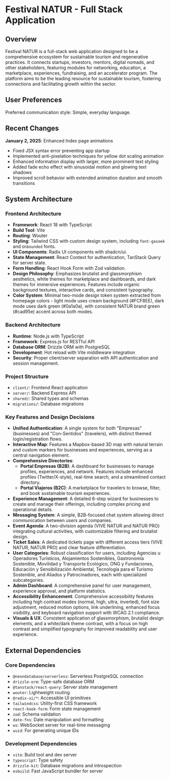 # Festival NATUR - Full Stack Application

## Overview
Festival NATUR is a full-stack web application designed to be a comprehensive ecosystem for sustainable tourism and regenerative practices. It connects startups, investors, mentors, digital nomads, and other stakeholders, featuring modules for networking, education, a marketplace, experiences, fundraising, and an accelerator program. The platform aims to be the leading resource for sustainable tourism, fostering connections and facilitating growth within the sector.

## User Preferences
Preferred communication style: Simple, everyday language.

## Recent Changes
**January 2, 2025**: Enhanced Index page animations
- Fixed JSX syntax error preventing app startup
- Implemented anti-pixelation techniques for yellow dot scaling animation
- Enhanced information display with larger, more prominent text styling
- Added fade echo effect with sinusoidal motion and glowing text shadows
- Improved scroll behavior with extended animation duration and smooth transitions

## System Architecture

### Frontend Architecture
- **Framework**: React 18 with TypeScript
- **Build Tool**: Vite
- **Routing**: Wouter
- **Styling**: Tailwind CSS with custom design system, including `font-gasoek` and `Unbounded` fonts.
- **UI Components**: Radix UI components with shadcn/ui.
- **State Management**: React Context for authentication, TanStack Query for server state.
- **Form Handling**: React Hook Form with Zod validation.
- **Design Philosophy**: Emphasizes brutalist and glassmorphism aesthetics, white themes for marketplace and dashboards, and dark themes for immersive experiences. Features include organic background textures, interactive cards, and consistent typography.
- **Color System**: Minimal two-mode design token system extracted from homepage colors - light mode uses cream background (#FCF8EE), dark mode uses dark green (#0a1a0a), with consistent NATUR brand green (#cad95e) accent across both modes.

### Backend Architecture
- **Runtime**: Node.js with TypeScript
- **Framework**: Express.js for RESTful API
- **Database ORM**: Drizzle ORM with PostgreSQL
- **Development**: Hot reload with Vite middleware integration
- **Security**: Proper client/server separation with API authentication and session management.

### Project Structure
- `client/`: Frontend React application
- `server/`: Backend Express API
- `shared/`: Shared types and schemas
- `migrations/`: Database migrations

### Key Features and Design Decisions
- **Unified Authentication**: A single system for both "Empresas" (businesses) and "Con-Sentidos" (travelers), with distinct themed login/registration flows.
- **Interactive Map**: Features a Mapbox-based 3D map with natural terrain and custom markers for businesses and experiences, serving as a central navigation element.
- **Comprehensive Directories**:
    - **Portal Empresas (B2B)**: A dashboard for businesses to manage profiles, experiences, and network. Features include enhanced profiles (Twitter/X-style), real-time search, and a streamlined contact directory.
    - **Portal Viajeros (B2C)**: A marketplace for travelers to browse, filter, and book sustainable tourism experiences.
- **Experience Management**: A detailed 6-step wizard for businesses to create and manage their offerings, including complex pricing and operational details.
- **Messaging System**: A simple, B2B-focused chat system allowing direct communication between users and companies.
- **Event Agenda**: A two-division agenda (VIVE NATUR and NATUR PRO) integrating cultural activities, with customizable filtering and brutalist design.
- **Ticket Sales**: A dedicated tickets page with different access tiers (VIVE NATUR, NATUR PRO) and clear feature differentiation.
- **User Categories**: Robust classification for users, including Agencias u Operadores Turísticos, Alojamientos Sostenibles, Gastronomía Sostenible, Movilidad y Transporte Ecológico, ONG y Fundaciones, Educación y Sensibilización Ambiental, Tecnología para el Turismo Sostenible, and Aliados y Patrocinadores, each with specialized subcategories.
- **Admin Dashboard**: A comprehensive panel for user management, experience approval, and platform statistics.
- **Accessibility Enhancement**: Comprehensive accessibility features including high contrast modes (normal, high, ultra, inverted), font size adjustment, reduced motion options, link underlining, enhanced focus visibility, and keyboard navigation support with WCAG 2.1 compliance.
- **Visuals & UX**: Consistent application of glassmorphism, brutalist design elements, and a white/dark theme contrast, with a focus on high contrast and simplified typography for improved readability and user experience.

## External Dependencies

### Core Dependencies
- `@neondatabase/serverless`: Serverless PostgreSQL connection
- `drizzle-orm`: Type-safe database ORM
- `@tanstack/react-query`: Server state management
- `wouter`: Lightweight routing
- `@radix-ui/*`: Accessible UI primitives
- `tailwindcss`: Utility-first CSS framework
- `react-hook-form`: Form state management
- `zod`: Schema validation
- `date-fns`: Date manipulation and formatting
- `ws`: WebSocket server for real-time messaging
- `uuid`: For generating unique IDs

### Development Dependencies
- `vite`: Build tool and dev server
- `typescript`: Type safety
- `drizzle-kit`: Database migrations and introspection
- `esbuild`: Fast JavaScript bundler for server